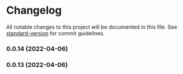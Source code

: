 # Changelog

All notable changes to this project will be documented in this file. See [standard-version](https://github.com/conventional-changelog/standard-version) for commit guidelines.

### 0.0.14 (2022-04-06)

### 0.0.13 (2022-04-06)
